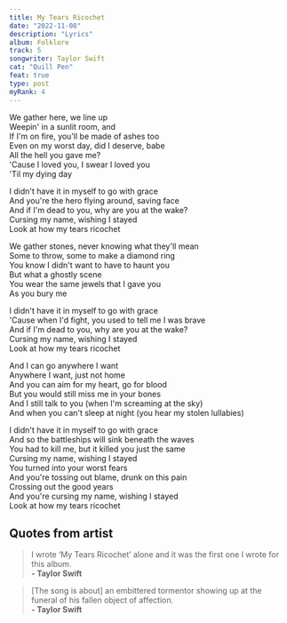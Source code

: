```yaml
---
title: My Tears Ricochet
date: "2022-11-08"
description: "Lyrics"
album: Folklore
track: 5
songwriter: Taylor Swift
cat: "Quill Pen"
feat: true
type: post
myRank: 4
---
```


<p className="verse-one">
We gather here, we line up <br />
Weepin' in a sunlit room, and <br />
If I'm on fire, you'll be made of ashes too <br />
Even on my worst day, did I deserve, babe <br />
All the hell you gave me? <br />
'Cause I loved you, I swear I loved you <br />
'Til my dying day <br />
</p>
<p className="chorus">
I didn't have it in myself to go with grace <br />
And you're the hero flying around, saving face <br />
And if I'm dead to you, why are you at the wake? <br />
Cursing my name, wishing I stayed <br />
Look at how my tears ricochet <br />
</p>
<p className="verse-two">
We gather stones, never knowing what they'll mean <br />
Some to throw, some to make a diamond ring <br />
You know I didn't want to have to haunt you <br />
But what a ghostly scene <br />
You wear the same jewels that I gave you <br />
As you bury me <br />
</p>
<p className="chorus">
I didn't have it in myself to go with grace <br />
'Cause when I'd fight, you used to tell me I was brave <br />
And if I'm dead to you, why are you at the wake? <br />
Cursing my name, wishing I stayed <br />
Look at how my tears ricochet <br />
</p>
<p className="bridge">
And I can go anywhere I want <br />
Anywhere I want, just not home <br />
And you can aim for my heart, go for blood <br />
But you would still miss me in your bones <br />
And I still talk to you (when I'm screaming at the sky) <br />
And when you can't sleep at night (you hear my stolen lullabies) <br />
</p>
<p className="chorus">
I didn't have it in myself to go with grace <br />
And so the battleships will sink beneath the waves <br />
You had to kill me, but it killed you just the same <br />
Cursing my name, wishing I stayed <br />
You turned into your worst fears <br />
And you're tossing out blame, drunk on this pain <br />
Crossing out the good years <br />
And you're cursing my name, wishing I stayed <br />
Look at how my tears ricochet <br />
</p>

## Quotes from artist

<blockquote>
I wrote ‘My Tears Ricochet’ alone and it was the first one I wrote for this album. <br /><b>- Taylor Swift</b>
</blockquote>
<blockquote>
[The song is about] an embittered tormentor showing up at the funeral of his fallen object of affection. <br /><b>- Taylor Swift</b>
</blockquote>
